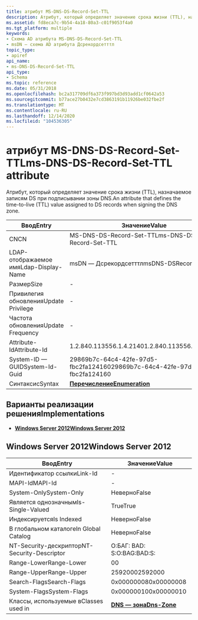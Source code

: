 ```yaml
---
title: атрибут MS-DNS-DS-Record-Set-TTL
description: Атрибут, который определяет значение срока жизни (TTL), назначаемое записям DS при подписывании зоны DNS.
ms.assetid: fd8eca7c-9b54-4a18-80a3-c01f9053f4a0
ms.tgt_platform: multiple
keywords:
- Схема AD атрибута MS-DNS-DS-Record-Set-TTL
- msDN — схема AD атрибута Дсрекордсетттл
topic_type:
- apiref
api_name:
- ms-DNS-DS-Record-Set-TTL
api_type:
- Schema
ms.topic: reference
ms.date: 05/31/2018
ms.openlocfilehash: bc2a317709df6a373f997bd3d93add1cf0642a53
ms.sourcegitcommit: b77ace27b0432e7cd3863191b11926be032fbe2f
ms.translationtype: MT
ms.contentlocale: ru-RU
ms.lasthandoff: 12/14/2020
ms.locfileid: "104536305"
---
```

# <a name="ms-dns-ds-record-set-ttl-attribute"></a><span data-ttu-id="07b50-105">атрибут MS-DNS-DS-Record-Set-TTL</span><span class="sxs-lookup"><span data-stu-id="07b50-105">ms-DNS-DS-Record-Set-TTL attribute</span></span>

<span data-ttu-id="07b50-106">Атрибут, который определяет значение срока жизни (TTL), назначаемое записям DS при подписывании зоны DNS.</span><span class="sxs-lookup"><span data-stu-id="07b50-106">An attribute that defines the time-to-live (TTL) value assigned to DS records when signing the DNS zone.</span></span>



| <span data-ttu-id="07b50-107">Ввод</span><span class="sxs-lookup"><span data-stu-id="07b50-107">Entry</span></span> | <span data-ttu-id="07b50-108">Значение</span><span class="sxs-lookup"><span data-stu-id="07b50-108">Value</span></span> |
|-------------------|--------------------------------------|
| <span data-ttu-id="07b50-109">CN</span><span class="sxs-lookup"><span data-stu-id="07b50-109">CN</span></span>                | <span data-ttu-id="07b50-110">MS-DNS-DS-Record-Set-TTL</span><span class="sxs-lookup"><span data-stu-id="07b50-110">ms-DNS-DS-Record-Set-TTL</span></span>             |
| <span data-ttu-id="07b50-111">LDAP-отображаемое имя</span><span class="sxs-lookup"><span data-stu-id="07b50-111">Ldap-Display-Name</span></span> | <span data-ttu-id="07b50-112">msDN — Дсрекордсетттл</span><span class="sxs-lookup"><span data-stu-id="07b50-112">msDNS-DSRecordSetTTL</span></span>                 |
| <span data-ttu-id="07b50-113">Размер</span><span class="sxs-lookup"><span data-stu-id="07b50-113">Size</span></span>              | \-                                   |
| <span data-ttu-id="07b50-114">Привилегия обновления</span><span class="sxs-lookup"><span data-stu-id="07b50-114">Update Privilege</span></span>  | \-                                   |
| <span data-ttu-id="07b50-115">Частота обновления</span><span class="sxs-lookup"><span data-stu-id="07b50-115">Update Frequency</span></span>  | \-                                   |
| <span data-ttu-id="07b50-116">Attribute-Id</span><span class="sxs-lookup"><span data-stu-id="07b50-116">Attribute-Id</span></span>      | <span data-ttu-id="07b50-117">1.2.840.113556.1.4.2140</span><span class="sxs-lookup"><span data-stu-id="07b50-117">1.2.840.113556.1.4.2140</span></span>              |
| <span data-ttu-id="07b50-118">System-ID — GUID</span><span class="sxs-lookup"><span data-stu-id="07b50-118">System-Id-Guid</span></span>    | <span data-ttu-id="07b50-119">29869b7c-64c4-42fe-97d5-fbc2fa124160</span><span class="sxs-lookup"><span data-stu-id="07b50-119">29869b7c-64c4-42fe-97d5-fbc2fa124160</span></span> |
| <span data-ttu-id="07b50-120">Синтаксис</span><span class="sxs-lookup"><span data-stu-id="07b50-120">Syntax</span></span>            | [<span data-ttu-id="07b50-121">**Перечисление**</span><span class="sxs-lookup"><span data-stu-id="07b50-121">**Enumeration**</span></span>](s-enumeration.md) |



## <a name="implementations"></a><span data-ttu-id="07b50-122">Варианты реализации решения</span><span class="sxs-lookup"><span data-stu-id="07b50-122">Implementations</span></span>

-   [<span data-ttu-id="07b50-123">**Windows Server 2012**</span><span class="sxs-lookup"><span data-stu-id="07b50-123">**Windows Server 2012**</span></span>](#windows-server-2012)

## <a name="windows-server-2012"></a><span data-ttu-id="07b50-124">Windows Server 2012</span><span class="sxs-lookup"><span data-stu-id="07b50-124">Windows Server 2012</span></span>



| <span data-ttu-id="07b50-125">Ввод</span><span class="sxs-lookup"><span data-stu-id="07b50-125">Entry</span></span> | <span data-ttu-id="07b50-126">Значение</span><span class="sxs-lookup"><span data-stu-id="07b50-126">Value</span></span> |
|------------------------|------------------------------------------|
| <span data-ttu-id="07b50-127">Идентификатор ссылки</span><span class="sxs-lookup"><span data-stu-id="07b50-127">Link-Id</span></span>                | \-                                       |
| <span data-ttu-id="07b50-128">MAPI-Id</span><span class="sxs-lookup"><span data-stu-id="07b50-128">MAPI-Id</span></span>                | \-                                       |
| <span data-ttu-id="07b50-129">System-Only</span><span class="sxs-lookup"><span data-stu-id="07b50-129">System-Only</span></span>            | <span data-ttu-id="07b50-130">Неверно</span><span class="sxs-lookup"><span data-stu-id="07b50-130">False</span></span>                                    |
| <span data-ttu-id="07b50-131">Является однозначным</span><span class="sxs-lookup"><span data-stu-id="07b50-131">Is-Single-Valued</span></span>       | <span data-ttu-id="07b50-132">True</span><span class="sxs-lookup"><span data-stu-id="07b50-132">True</span></span>                                     |
| <span data-ttu-id="07b50-133">Индексируется</span><span class="sxs-lookup"><span data-stu-id="07b50-133">Is Indexed</span></span>             | <span data-ttu-id="07b50-134">Неверно</span><span class="sxs-lookup"><span data-stu-id="07b50-134">False</span></span>                                    |
| <span data-ttu-id="07b50-135">В глобальном каталоге</span><span class="sxs-lookup"><span data-stu-id="07b50-135">In Global Catalog</span></span>      | <span data-ttu-id="07b50-136">Неверно</span><span class="sxs-lookup"><span data-stu-id="07b50-136">False</span></span>                                    |
| <span data-ttu-id="07b50-137">NT-Security-дескриптор</span><span class="sxs-lookup"><span data-stu-id="07b50-137">NT-Security-Descriptor</span></span> | <span data-ttu-id="07b50-138">О:БАГ: BAD: S:</span><span class="sxs-lookup"><span data-stu-id="07b50-138">O:BAG:BAD:S:</span></span>                             |
| <span data-ttu-id="07b50-139">Range-Lower</span><span class="sxs-lookup"><span data-stu-id="07b50-139">Range-Lower</span></span>            | <span data-ttu-id="07b50-140">0</span><span class="sxs-lookup"><span data-stu-id="07b50-140">0</span></span>                                        |
| <span data-ttu-id="07b50-141">Range-Upper</span><span class="sxs-lookup"><span data-stu-id="07b50-141">Range-Upper</span></span>            | <span data-ttu-id="07b50-142">2592000</span><span class="sxs-lookup"><span data-stu-id="07b50-142">2592000</span></span>                                  |
| <span data-ttu-id="07b50-143">Search-Flags</span><span class="sxs-lookup"><span data-stu-id="07b50-143">Search-Flags</span></span>           | <span data-ttu-id="07b50-144">0x00000008</span><span class="sxs-lookup"><span data-stu-id="07b50-144">0x00000008</span></span>                               |
| <span data-ttu-id="07b50-145">System-Flags</span><span class="sxs-lookup"><span data-stu-id="07b50-145">System-Flags</span></span>           | <span data-ttu-id="07b50-146">0x00000010</span><span class="sxs-lookup"><span data-stu-id="07b50-146">0x00000010</span></span>                               |
| <span data-ttu-id="07b50-147">Классы, используемые в</span><span class="sxs-lookup"><span data-stu-id="07b50-147">Classes used in</span></span>        | [<span data-ttu-id="07b50-148">**DNS — зона**</span><span class="sxs-lookup"><span data-stu-id="07b50-148">**Dns-Zone**</span></span>](c-dnszone.md)<br/> |



 

 






